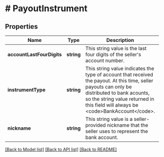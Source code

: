 # # PayoutInstrument

## Properties

Name | Type | Description | Notes
------------ | ------------- | ------------- | -------------
**accountLastFourDigits** | **string** | This string value is the last four digits of the seller&#39;s account number. | [optional]
**instrumentType** | **string** | This string value indicates the type of account that received the payout. At this time, seller payouts can only be distributed to bank acounts, so the string value returned in this field will always be &lt;code&gt;BankAccount&lt;/code&gt;. | [optional]
**nickname** | **string** | This string value is a seller-provided nickname that the seller uses to represent the bank account. | [optional]

[[Back to Model list]](../../README.md#models) [[Back to API list]](../../README.md#endpoints) [[Back to README]](../../README.md)
